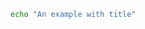 ```bash friendly_attrs={'class':'my-custom-classname', 'data-foo'='bar'}
echo "An example with title"
```